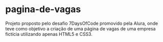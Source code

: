 # pagina-de-vagas
Projeto proposto pelo desafio 7DaysOfCode promovido pela Alura, onde teve como objetivo a criação de uma página de vagas de uma empresa fictícia utilizando apenas HTML5 e CSS3. 
